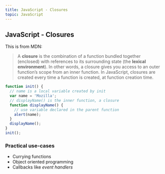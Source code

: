 ```yaml
---
title: JavaScript - Closures
topic: JavaScript
---
```

## JavaScript - Closures

This is from MDN:

> A **closure** is the combination of a function bundled together (enclosed) with references to its surrounding state (the **lexical environment**). In other words, a closure gives you access to an outer function’s scope from an inner function. In JavaScript, closures are created every time a function is created, at function creation time.

```javascript
function init() {
  // name is a local variable created by init
  var name = 'Mozilla'; 
  // displayName() is the inner function, a closure
  function displayName() { 
    // use variable declared in the parent function
    alert(name); 
  }
  displayName();
}
init();
```

### Practical use-cases

* Currying functions
* Object oriented programming
* Callbacks like *event handlers*